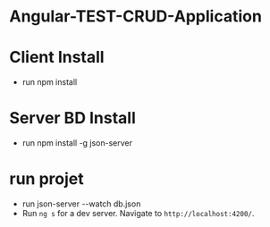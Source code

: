 # Angular-TEST-CRUD-Application

# Client Install
- run npm install 

# Server BD Install
- run npm install -g json-server

# run projet
- run json-server --watch db.json 
- Run `ng s` for a dev server. Navigate to `http://localhost:4200/`. 
